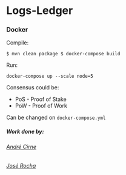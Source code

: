 # Logs-Ledger


### Docker
Compile:

``
$ mvn clean package
$ docker-compose build
``

Run:
```
docker-compose up --scale node=5

```

Consensus could be:
* PoS - Proof of Stake
* PoW - Proof of Work

Can be changed on `docker-compose.yml`


##### Work done by:
###### [André Cirne](https://sigarra.up.pt/fcup/pt/fest_geral.cursos_list?pv_num_unico=201505860)
###### [José Rocha](https://sigarra.up.pt/fcup/pt/fest_geral.cursos_list?pv_num_unico=201503229)